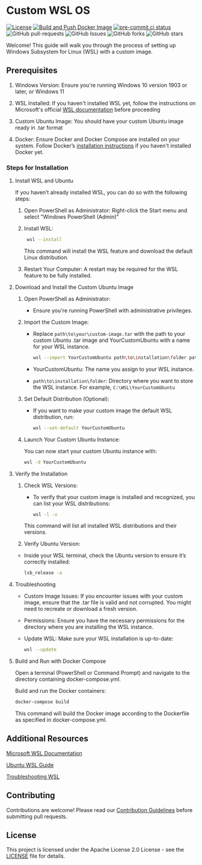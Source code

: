# Custom WSL OS

[![License](https://img.shields.io/badge/License-Apache_2.0-blue.svg)](https://img.shields.io/github/license/gvatsal60/Custom-WSL-OS)
[![Build and Push Docker Image](https://github.com/gvatsal60/Custom-WSL-OS/actions/workflows/docker-img-push.yaml/badge.svg)](https://github.com/gvatsal60/Custom-WSL-OS/actions/workflows/docker-img-push.yaml)
[![pre-commit.ci status](https://results.pre-commit.ci/badge/github/gvatsal60/Custom-WSL-OS/master.svg)](https://results.pre-commit.ci/latest/github/gvatsal60/Custom-WSL-OS/HEAD)
![GitHub pull-requests](https://img.shields.io/github/issues-pr/gvatsal60/Custom-WSL-OS)
![GitHub Issues](https://img.shields.io/github/issues/gvatsal60/Custom-WSL-OS)
![GitHub forks](https://img.shields.io/github/forks/gvatsal60/Custom-WSL-OS)
![GitHub stars](https://img.shields.io/github/stars/gvatsal60/Custom-WSL-OS)

Welcome! This guide will walk you through the process of setting up Windows Subsystem for Linux (WSL) with a custom image.

## Prerequisites

1. Windows Version: Ensure you're running Windows 10 version 1903 or later, or Windows 11

2. WSL Installed: If you haven't installed WSL yet, follow the instructions on Microsoft's official [WSL documentation](https://learn.microsoft.com/en-us/windows/wsl/install) before proceeding

3. Custom Ubuntu Image: You should have your custom Ubuntu image ready in .tar format

4. Docker: Ensure Docker and Docker Compose are installed on your system. Follow Docker’s [installation instructions](https://docs.docker.com/engine/install/) if you haven't installed Docker yet.

### Steps for Installation

1. Install WSL and Ubuntu

   If you haven’t already installed WSL, you can do so with the following steps:

   1. Open PowerShell as Administrator:
      Right-click the Start menu and select "Windows PowerShell (Admin)"

   2. Install WSL:

      ```sh
       wsl --install
      ```

      This command will install the WSL feature and download the default Linux distribution.

   3. Restart Your Computer:
      A restart may be required for the WSL feature to be fully installed.

2. Download and Install the Custom Ubuntu Image

   1. Open PowerShell as Administrator:

      - Ensure you're running PowerShell with administrative privileges.

   2. Import the Custom Image:

      - Replace `path\to\your\custom-image.tar` with the path to your custom Ubuntu .tar image and YourCustomUbuntu with a name for your WSL instance.

        ```sh
        wsl --import YourCustomUbuntu path\to\installation\folder path\to\your\custom-image.tar
        ```

      - YourCustomUbuntu: The name you assign to your WSL instance.

      - `path\to\installation\folder`: Directory where you want to store the WSL instance. For example, `C:\WSL\YourCustomUbuntu`

   3. Set Default Distribution (Optional):

      - If you want to make your custom image the default WSL distribution, run:

        ```sh
        wsl --set-default YourCustomUbuntu
        ```

   4. Launch Your Custom Ubuntu Instance:

      You can now start your custom Ubuntu instance with:

      ```sh
      wsl -d YourCustomUbuntu
      ```

3. Verify the Installation

   1. Check WSL Versions:

      - To verify that your custom image is installed and recognized, you can list your WSL distributions:

        ```sh
        wsl -l -v
        ```

      This command will list all installed WSL distributions and their versions.

   2. Verify Ubuntu Version:

   - Inside your WSL terminal, check the Ubuntu version to ensure it’s correctly installed:

     ```sh
     lsb_release -a
     ```

4. Troubleshooting

   - Custom Image Issues: If you encounter issues with your custom image, ensure that the .tar file is valid and not corrupted. You might need to recreate or download a fresh version.

   - Permissions: Ensure you have the necessary permissions for the directory where you are installing the WSL instance.

   - Update WSL: Make sure your WSL installation is up-to-date:

     ```sh
     wsl --update
     ```

5. Build and Run with Docker Compose

   Open a terminal (PowerShell or Command Prompt) and navigate to the directory containing docker-compose.yml.

   Build and run the Docker containers:

   ```sh
   docker-compose build
   ```

   This command will build the Docker image according to the Dockerfile as specified in docker-compose.yml.

## Additional Resources

[Microsoft WSL Documentation](https://docs.microsoft.com/en-us/windows/wsl/)

[Ubuntu WSL Guide](https://ubuntu.com/wsl)

[Troubleshooting WSL](https://docs.microsoft.com/en-us/windows/wsl/install-troubleshoot)

## Contributing

Contributions are welcome! Please read our
[Contribution Guidelines](https://github.com/gvatsal60/Custom-WSL-OS/blob/HEAD/CONTRIBUTING.md)
before submitting pull requests.

## License

This project is licensed under the Apache License 2.0 License - see the
[LICENSE](https://github.com/gvatsal60/Custom-WSL-OS/blob/HEAD/LICENSE) file for details.
